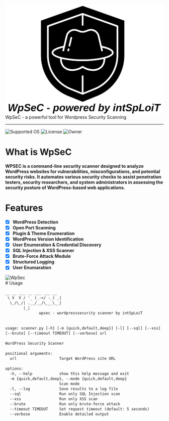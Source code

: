 <img src="screenshots/wpsec.png" style="display: block; margin: auto;" alt="WpSec">
        WpSeC - a powerful tool for Wordpress Security Scanning
 
-------------------------
![Supported OS](https://img.shields.io/badge/Supported%20OS-Linux-yellow.svg)
![License](https://img.shields.io/badge/license-intlicense--1.3-blue.svg)
![Owner](https://img.shields.io/badge/intSpLoiT-red.svg)
 
 # What is WpSeC
**WPSEC is a **command-line security scanner** designed to analyze WordPress websites for vulnerabilities, misconfigurations, and potential security risks. It automates various security checks to assist penetration testers, security researchers, and system administrators in assessing the security posture of WordPress-based web applications.**
 
  
# Features
- [x] **WordPress Detection**
- [x] **Open Port Scanning**
- [x] **Plugin & Theme Enumeration**
- [x] **WordPress Version Identification**
- [x] **User Enumeration & Credential Discovery**
- [x] **SQL Injection & XSS Scanner**
- [x] **Brute-Force Attack Module**
- [x] **Structured Logging**
- [x] **User Enumaration**

<img src="screenshots/lv_0_20250209114422.gif" style="display: block; margin: auto;" alt="WpSec">
# Usage
 
```
__ __ ___ __ ___ ___ __
 \ V  V / '_ (_-</ -_) _|
  \_/\_/| .__/__/\___\__|
        |_|
               wpsec - wordpresssecurity scanner by intSpLoiT


usage: scanner.py [-h] [-m {quick,default,deep}] [-l] [--sql] [--xss] [--brute] [--timeout TIMEOUT] [--verbose] url

WordPress Security Scanner

positional arguments:
  url                   Target WordPress site URL

options:
  -h, --help            show this help message and exit
  -m {quick,default,deep}, --mode {quick,default,deep}
                        Scan mode
  -l, --log             Save results to a log file
  --sql                 Run only SQL Injection scan
  --xss                 Run only XSS scan
  --brute               Run only brute-force attack
  --timeout TIMEOUT     Set request timeout (default: 5 seconds)
  --verbose             Enable detailed output
```

